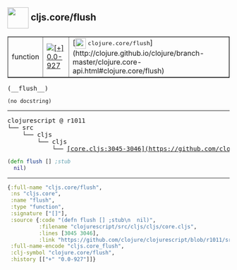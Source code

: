 ## <img width="48px" valign="middle" src="http://i.imgur.com/Hi20huC.png"> cljs.core/flush

 <table border="1">
<tr>
<td>function</td>
<td><a href="https://github.com/cljsinfo/api-refs/tree/0.0-927"><img valign="middle" alt="[+] 0.0-927" src="https://img.shields.io/badge/+-0.0--927-lightgrey.svg"></a> </td>
<td>
[<img height="24px" valign="middle" src="http://i.imgur.com/1GjPKvB.png"> <samp>clojure.core/flush</samp>](http://clojure.github.io/clojure/branch-master/clojure.core-api.html#clojure.core/flush)
</td>
</tr>
</table>

 <samp>
(__flush__)<br>
</samp>

```
(no docstring)
```

---

 <pre>
clojurescript @ r1011
└── src
    └── cljs
        └── cljs
            └── <ins>[core.cljs:3045-3046](https://github.com/clojure/clojurescript/blob/r1011/src/cljs/cljs/core.cljs#L3045-L3046)</ins>
</pre>

```clj
(defn flush [] ;stub
  nil)
```


---

```clj
{:full-name "cljs.core/flush",
 :ns "cljs.core",
 :name "flush",
 :type "function",
 :signature ["[]"],
 :source {:code "(defn flush [] ;stub\n  nil)",
          :filename "clojurescript/src/cljs/cljs/core.cljs",
          :lines [3045 3046],
          :link "https://github.com/clojure/clojurescript/blob/r1011/src/cljs/cljs/core.cljs#L3045-L3046"},
 :full-name-encode "cljs.core_flush",
 :clj-symbol "clojure.core/flush",
 :history [["+" "0.0-927"]]}

```
